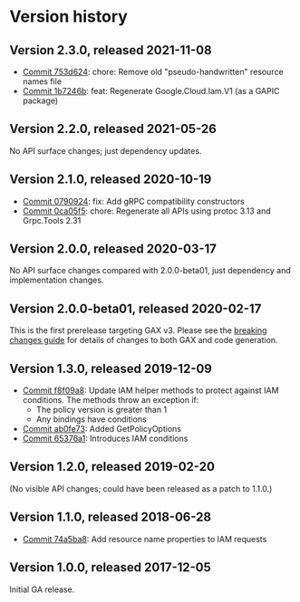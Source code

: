 # Version history

## Version 2.3.0, released 2021-11-08

- [Commit 753d624](https://github.com/googleapis/google-cloud-dotnet/commit/753d624): chore: Remove old "pseudo-handwritten" resource names file
- [Commit 1b7246b](https://github.com/googleapis/google-cloud-dotnet/commit/1b7246b): feat: Regenerate Google.Cloud.Iam.V1 (as a GAPIC package)

## Version 2.2.0, released 2021-05-26

No API surface changes; just dependency updates.

## Version 2.1.0, released 2020-10-19

- [Commit 0790924](https://github.com/googleapis/google-cloud-dotnet/commit/0790924): fix: Add gRPC compatibility constructors
- [Commit 0ca05f5](https://github.com/googleapis/google-cloud-dotnet/commit/0ca05f5): chore: Regenerate all APIs using protoc 3.13 and Grpc.Tools 2.31

## Version 2.0.0, released 2020-03-17

No API surface changes compared with 2.0.0-beta01, just dependency and implementation changes.

## Version 2.0.0-beta01, released 2020-02-17

This is the first prerelease targeting GAX v3. Please see the [breaking changes
guide](https://cloud.google.com/dotnet/docs/reference/help/breaking-gax2)
for details of changes to both GAX and code generation.

## Version 1.3.0, released 2019-12-09

- [Commit f8f09a8](https://github.com/googleapis/google-cloud-dotnet/commit/f8f09a8): Update IAM helper methods to protect against IAM conditions. The methods throw an exception if:
  - The policy version is greater than 1
  - Any bindings have conditions
- [Commit ab0fe73](https://github.com/googleapis/google-cloud-dotnet/commit/ab0fe73): Added GetPolicyOptions
- [Commit 65376a1](https://github.com/googleapis/google-cloud-dotnet/commit/65376a1): Introduces IAM conditions

## Version 1.2.0, released 2019-02-20

(No visible API changes; could have been released as a patch to 1.1.0.)

## Version 1.1.0, released 2018-06-28

- [Commit 74a5ba8](https://github.com/googleapis/google-cloud-dotnet/commit/74a5ba8): Add resource name properties to IAM requests

## Version 1.0.0, released 2017-12-05

Initial GA release.
